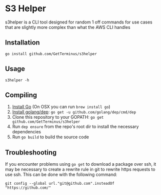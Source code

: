 # S3 Helper
s3helper is a CLI tool designed for random 1 off commands for use cases that are slightly more complex than what the AWS CLI handles

Installation
---
```
go install github.com/GetTerminus/s3helper
```

Usage
---
```
s3helper -h
```

Compiling
---
1. [Install Go](https://golang.org/doc/install) (On OSX you can run `brew install go`)
2. [Install golang/dep](https://github.com/golang/dep): `go get -u github.com/golang/dep/cmd/dep`
3. Clone this repository to your GOPATH: `go get github.com/GetTerminus/s3helper`
4. Run `dep ensure` from the repo's root dir to install the necessary dependencies
5. Run `go build` to build the source code

Troubleshooting
---
If you encounter problems using `go get` to download a package over ssh, it may be necessary to create a rewrite rule in git to rewrite https requests to use ssh. This can be done with the following command:
```
git config --global url."git@github.com".insteadOf "https://github.com/"
```
